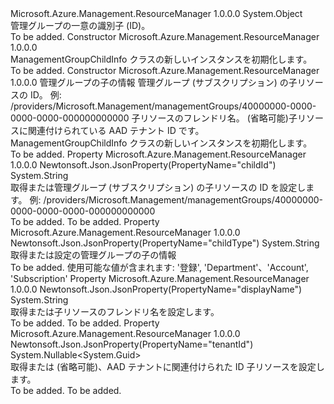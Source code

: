 <Type Name="ManagementGroupChildInfo" FullName="Microsoft.Azure.Management.ResourceManager.Models.ManagementGroupChildInfo">
  <TypeSignature Language="C#" Value="public class ManagementGroupChildInfo" />
  <TypeSignature Language="ILAsm" Value=".class public auto ansi beforefieldinit ManagementGroupChildInfo extends System.Object" />
  <TypeSignature Language="DocId" Value="T:Microsoft.Azure.Management.ResourceManager.Models.ManagementGroupChildInfo" />
  <TypeSignature Language="VB.NET" Value="Public Class ManagementGroupChildInfo" />
  <TypeSignature Language="F#" Value="type ManagementGroupChildInfo = class" />
  <AssemblyInfo>
    <AssemblyName>Microsoft.Azure.Management.ResourceManager</AssemblyName>
    <AssemblyVersion>1.0.0.0</AssemblyVersion>
  </AssemblyInfo>
  <Base>
    <BaseTypeName>System.Object</BaseTypeName>
  </Base>
  <Interfaces />
  <Docs>
    <summary>
            管理グループの一意の識別子 (ID)。
            </summary>
    <remarks>To be added.</remarks>
  </Docs>
  <Members>
    <Member MemberName=".ctor">
      <MemberSignature Language="C#" Value="public ManagementGroupChildInfo ();" />
      <MemberSignature Language="ILAsm" Value=".method public hidebysig specialname rtspecialname instance void .ctor() cil managed" />
      <MemberSignature Language="DocId" Value="M:Microsoft.Azure.Management.ResourceManager.Models.ManagementGroupChildInfo.#ctor" />
      <MemberSignature Language="VB.NET" Value="Public Sub New ()" />
      <MemberType>Constructor</MemberType>
      <AssemblyInfo>
        <AssemblyName>Microsoft.Azure.Management.ResourceManager</AssemblyName>
        <AssemblyVersion>1.0.0.0</AssemblyVersion>
      </AssemblyInfo>
      <Parameters />
      <Docs>
        <summary>
            ManagementGroupChildInfo クラスの新しいインスタンスを初期化します。
            </summary>
        <remarks>To be added.</remarks>
      </Docs>
    </Member>
    <Member MemberName=".ctor">
      <MemberSignature Language="C#" Value="public ManagementGroupChildInfo (string childType = null, string childId = null, string displayName = null, Nullable&lt;Guid&gt; tenantId = null);" />
      <MemberSignature Language="ILAsm" Value=".method public hidebysig specialname rtspecialname instance void .ctor(string childType, string childId, string displayName, valuetype System.Nullable`1&lt;valuetype System.Guid&gt; tenantId) cil managed" />
      <MemberSignature Language="DocId" Value="M:Microsoft.Azure.Management.ResourceManager.Models.ManagementGroupChildInfo.#ctor(System.String,System.String,System.String,System.Nullable{System.Guid})" />
      <MemberSignature Language="VB.NET" Value="Public Sub New (Optional childType As String = null, Optional childId As String = null, Optional displayName As String = null, Optional tenantId As Nullable(Of Guid) = null)" />
      <MemberSignature Language="F#" Value="new Microsoft.Azure.Management.ResourceManager.Models.ManagementGroupChildInfo : string * string * string * Nullable&lt;Guid&gt; -&gt; Microsoft.Azure.Management.ResourceManager.Models.ManagementGroupChildInfo" Usage="new Microsoft.Azure.Management.ResourceManager.Models.ManagementGroupChildInfo (childType, childId, displayName, tenantId)" />
      <MemberType>Constructor</MemberType>
      <AssemblyInfo>
        <AssemblyName>Microsoft.Azure.Management.ResourceManager</AssemblyName>
        <AssemblyVersion>1.0.0.0</AssemblyVersion>
      </AssemblyInfo>
      <Parameters>
        <Parameter Name="childType" Type="System.String" />
        <Parameter Name="childId" Type="System.String" />
        <Parameter Name="displayName" Type="System.String" />
        <Parameter Name="tenantId" Type="System.Nullable&lt;System.Guid&gt;" />
      </Parameters>
      <Docs>
        <param name="childType">管理グループの子の情報</param>
        <param name="childId">管理グループ (サブスクリプション) の子リソースの ID。 例: 
            /providers/Microsoft.Management/managementGroups/40000000-0000-0000-0000-000000000000</param>
        <param name="displayName">子リソースのフレンドリ名。</param>
        <param name="tenantId">(省略可能)子リソースに関連付けられている AAD テナント ID です。</param>
        <summary>
            ManagementGroupChildInfo クラスの新しいインスタンスを初期化します。
            </summary>
        <remarks>To be added.</remarks>
      </Docs>
    </Member>
    <Member MemberName="ChildId">
      <MemberSignature Language="C#" Value="public string ChildId { get; set; }" />
      <MemberSignature Language="ILAsm" Value=".property instance string ChildId" />
      <MemberSignature Language="DocId" Value="P:Microsoft.Azure.Management.ResourceManager.Models.ManagementGroupChildInfo.ChildId" />
      <MemberSignature Language="VB.NET" Value="Public Property ChildId As String" />
      <MemberSignature Language="F#" Value="member this.ChildId : string with get, set" Usage="Microsoft.Azure.Management.ResourceManager.Models.ManagementGroupChildInfo.ChildId" />
      <MemberType>Property</MemberType>
      <AssemblyInfo>
        <AssemblyName>Microsoft.Azure.Management.ResourceManager</AssemblyName>
        <AssemblyVersion>1.0.0.0</AssemblyVersion>
      </AssemblyInfo>
      <Attributes>
        <Attribute>
          <AttributeName>Newtonsoft.Json.JsonProperty(PropertyName="childId")</AttributeName>
        </Attribute>
      </Attributes>
      <ReturnValue>
        <ReturnType>System.String</ReturnType>
      </ReturnValue>
      <Docs>
        <summary>
            取得または管理グループ (サブスクリプション) の子リソースの ID を設定します。 例: 
            /providers/Microsoft.Management/managementGroups/40000000-0000-0000-0000-000000000000
            </summary>
        <value>To be added.</value>
        <remarks>To be added.</remarks>
      </Docs>
    </Member>
    <Member MemberName="ChildType">
      <MemberSignature Language="C#" Value="public string ChildType { get; set; }" />
      <MemberSignature Language="ILAsm" Value=".property instance string ChildType" />
      <MemberSignature Language="DocId" Value="P:Microsoft.Azure.Management.ResourceManager.Models.ManagementGroupChildInfo.ChildType" />
      <MemberSignature Language="VB.NET" Value="Public Property ChildType As String" />
      <MemberSignature Language="F#" Value="member this.ChildType : string with get, set" Usage="Microsoft.Azure.Management.ResourceManager.Models.ManagementGroupChildInfo.ChildType" />
      <MemberType>Property</MemberType>
      <AssemblyInfo>
        <AssemblyName>Microsoft.Azure.Management.ResourceManager</AssemblyName>
        <AssemblyVersion>1.0.0.0</AssemblyVersion>
      </AssemblyInfo>
      <Attributes>
        <Attribute>
          <AttributeName>Newtonsoft.Json.JsonProperty(PropertyName="childType")</AttributeName>
        </Attribute>
      </Attributes>
      <ReturnValue>
        <ReturnType>System.String</ReturnType>
      </ReturnValue>
      <Docs>
        <summary>
            取得または設定の管理グループの子の情報
            </summary>
        <value>To be added.</value>
        <remarks>
            使用可能な値が含まれます: '登録', 'Department'、'Account', 'Subscription'
            </remarks>
      </Docs>
    </Member>
    <Member MemberName="DisplayName">
      <MemberSignature Language="C#" Value="public string DisplayName { get; set; }" />
      <MemberSignature Language="ILAsm" Value=".property instance string DisplayName" />
      <MemberSignature Language="DocId" Value="P:Microsoft.Azure.Management.ResourceManager.Models.ManagementGroupChildInfo.DisplayName" />
      <MemberSignature Language="VB.NET" Value="Public Property DisplayName As String" />
      <MemberSignature Language="F#" Value="member this.DisplayName : string with get, set" Usage="Microsoft.Azure.Management.ResourceManager.Models.ManagementGroupChildInfo.DisplayName" />
      <MemberType>Property</MemberType>
      <AssemblyInfo>
        <AssemblyName>Microsoft.Azure.Management.ResourceManager</AssemblyName>
        <AssemblyVersion>1.0.0.0</AssemblyVersion>
      </AssemblyInfo>
      <Attributes>
        <Attribute>
          <AttributeName>Newtonsoft.Json.JsonProperty(PropertyName="displayName")</AttributeName>
        </Attribute>
      </Attributes>
      <ReturnValue>
        <ReturnType>System.String</ReturnType>
      </ReturnValue>
      <Docs>
        <summary>
            取得または子リソースのフレンドリ名を設定します。
            </summary>
        <value>To be added.</value>
        <remarks>To be added.</remarks>
      </Docs>
    </Member>
    <Member MemberName="TenantId">
      <MemberSignature Language="C#" Value="public Nullable&lt;Guid&gt; TenantId { get; set; }" />
      <MemberSignature Language="ILAsm" Value=".property instance valuetype System.Nullable`1&lt;valuetype System.Guid&gt; TenantId" />
      <MemberSignature Language="DocId" Value="P:Microsoft.Azure.Management.ResourceManager.Models.ManagementGroupChildInfo.TenantId" />
      <MemberSignature Language="VB.NET" Value="Public Property TenantId As Nullable(Of Guid)" />
      <MemberSignature Language="F#" Value="member this.TenantId : Nullable&lt;Guid&gt; with get, set" Usage="Microsoft.Azure.Management.ResourceManager.Models.ManagementGroupChildInfo.TenantId" />
      <MemberType>Property</MemberType>
      <AssemblyInfo>
        <AssemblyName>Microsoft.Azure.Management.ResourceManager</AssemblyName>
        <AssemblyVersion>1.0.0.0</AssemblyVersion>
      </AssemblyInfo>
      <Attributes>
        <Attribute>
          <AttributeName>Newtonsoft.Json.JsonProperty(PropertyName="tenantId")</AttributeName>
        </Attribute>
      </Attributes>
      <ReturnValue>
        <ReturnType>System.Nullable&lt;System.Guid&gt;</ReturnType>
      </ReturnValue>
      <Docs>
        <summary>
            取得または (省略可能)、AAD テナントに関連付けられた ID 子リソースを設定します。
            </summary>
        <value>To be added.</value>
        <remarks>To be added.</remarks>
      </Docs>
    </Member>
  </Members>
</Type>